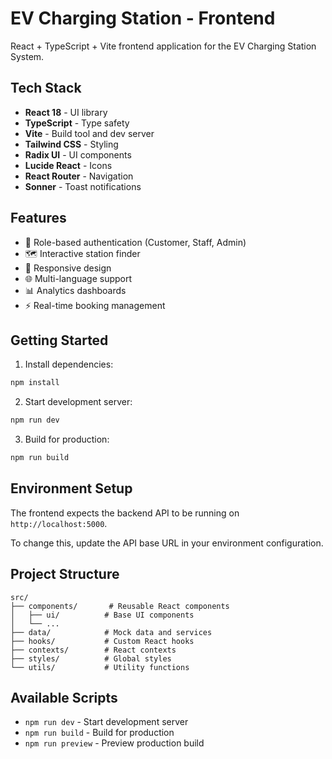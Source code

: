 # EV Charging Station - Frontend

React + TypeScript + Vite frontend application for the EV Charging Station System.

## Tech Stack

- **React 18** - UI library
- **TypeScript** - Type safety
- **Vite** - Build tool and dev server
- **Tailwind CSS** - Styling
- **Radix UI** - UI components
- **Lucide React** - Icons
- **React Router** - Navigation
- **Sonner** - Toast notifications

## Features

- 🔐 Role-based authentication (Customer, Staff, Admin)
- 🗺️ Interactive station finder
- 📱 Responsive design
- 🌐 Multi-language support
- 📊 Analytics dashboards
- ⚡ Real-time booking management

## Getting Started

1. Install dependencies:
```bash
npm install
```

2. Start development server:
```bash
npm run dev
```

3. Build for production:
```bash
npm run build
```

## Environment Setup

The frontend expects the backend API to be running on `http://localhost:5000`.

To change this, update the API base URL in your environment configuration.

## Project Structure

```
src/
├── components/       # Reusable React components
│   ├── ui/          # Base UI components
│   └── ...
├── data/            # Mock data and services
├── hooks/           # Custom React hooks
├── contexts/        # React contexts
├── styles/          # Global styles
└── utils/           # Utility functions
```

## Available Scripts

- `npm run dev` - Start development server
- `npm run build` - Build for production
- `npm run preview` - Preview production build